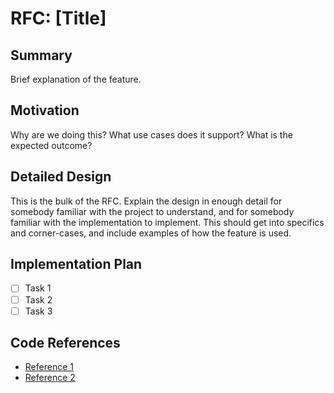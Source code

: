 # RFC: [Title]

## Summary

Brief explanation of the feature.

## Motivation

Why are we doing this? What use cases does it support? What is the expected outcome?

## Detailed Design

This is the bulk of the RFC. Explain the design in enough detail for somebody familiar with the project to understand, and for somebody familiar with the implementation to implement. This should get into specifics and corner-cases, and include examples of how the feature is used.

## Implementation Plan

- [ ] Task 1
- [ ] Task 2
- [ ] Task 3

## Code References

- [Reference 1](link)
- [Reference 2](link)
